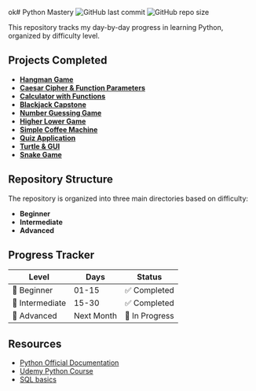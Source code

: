 ok#  Python Mastery
![GitHub last commit](https://img.shields.io/github/last-commit/paudelsamir/python-mastery)
![GitHub repo size](https://img.shields.io/github/repo-size/paudelsamir/python-mastery)

This repository tracks my day-by-day progress in learning Python, organized by difficulty level.
##  Projects Completed




- [**Hangman Game**](./Day%2007-Hangman%20Project/hangman.py)
- [**Caesar Cipher & Function Parameters**](./Day%2008-Caesar%20Cyphers%20And%20function%20Parameters/caesar-cyphers.py)
- [**Calculator with Functions**](./Day%2010-Building%20Calculator%20Using%20Function%20Parameters/calculator.py)
- [**Blackjack Capstone**](./Day%2011-%20The%20Blackjack%20Capstone%20Project/blackjack.py)
- [**Number Guessing Game**](./Day%2012-%20Scope%20&%20Number%20Guessing%20Game/number_guessing_game.py)
- [**Higher Lower Game**](./Day%2014-Higher%20Lower%20Game%20Project/game.py)
- [**Simple Coffee Machine**](./Day%2015-%20Building%20%20Simple%20Coffee%20Machine/coffee_machine.py)
- [**Quiz Application**](./Day%2017-%20The%20quiz%20project/main.py)
- [**Turtle & GUI**](./Day%2018-%20Turtle%20and%20GUI/turtle_race.py)
- [**Snake Game**](./Day%2020-%20Snake%20Game%20Project/snake.py)

## Repository Structure

The repository is organized into three main directories based on difficulty:

- **Beginner**
- **Intermediate**
- **Advanced**

## Progress Tracker

| Level | Days | Status |
|-------|------|--------|
| 🌱 Beginner | 01-15 | ✅ Completed |
| 🌿 Intermediate | 15-30  | ✅ Completed|
| 🌳 Advanced | Next Month |🏃 In Progress   |

## Resources

- [Python Official Documentation](https://docs.python.org/3/)
- [Udemy Python Course](https://www.udemy.com/course/100-days-of-code/?couponCode=ST16MT70224#questions/13314700)
- [SQL basics](https://www.scaler.com/topics/course/sql-using-mysql-course/)

  
